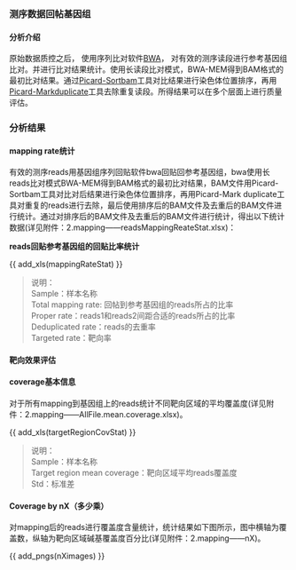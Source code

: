 ### 测序数据回帖基因组
#### 分析介绍

原始数据质控之后， 使用序列比对软件[BWA](http://bio-bwa.sourceforge.net/bwa.shtml)， 对有效的测序读段进行参考基因组比对。并进行比对结果统计。使用长读段比对模式，BWA-MEM得到BAM格式的最初比对结果。通过[Picard-Sortbam](https://broadinstitute.github.io/picard/)工具对比结果进行染色体位置排序，再用[Picard-Markduplicate](https://broadinstitute.github.io/picard/)工具去除重复读段。所得结果可以在多个层面上进行质量评估。

### 分析结果
#### mapping rate统计

有效的测序reads用基因组序列回贴软件bwa回贴回参考基因组，bwa使用长reads比对模式BWA-MEM得到BAM格式的最初比对结果，BAM文件用Picard-Sortbam工具对比对后结果进行染色体位置排序，再用Picard-Mark duplicate工具对重复的reads进行去除，最后使用排序后的BAM文件及去重后的BAM文件进行统计。通过对排序后的BAM文件及去重后的BAM文件进行统计，得出以下统计数据(详见附件：2.mapping——readsMappingReateStat.xlsx)：

**reads回贴参考基因组的回贴比率统计**

{{ add_xls(mappingRateStat) }}

>说明：
<br>Sample：样本名称
<br>Total mapping rate: 回帖到参考基因组的reads所占的比率
<br>Proper rate：reads1和reads2间距合适的reads所占的比率 
<br>Deduplicated rate：reads的去重率 
<br>Targeted rate：靶向率

#### 靶向效果评估

#### coverage基本信息

对于所有mapping到基因组上的reads统计不同靶向区域的平均覆盖度(详见附件：2.mapping——AllFile.mean.coverage.xlsx)。

{{ add_xls(targetRegionCovStat) }}

>说明：
<br>Sample：样本名称 
<br>Target region mean coverage：靶向区域平均reads覆盖度
<br>Std：标准差

#### Coverage by nX（多少乘）

对mapping后的reads进行覆盖度含量统计，统计结果如下图所示，图中横轴为覆盖数，纵轴为靶向区域碱基覆盖度百分比(详见附件：2.mapping——nX)。

{{ add_pngs(nXimages) }}
